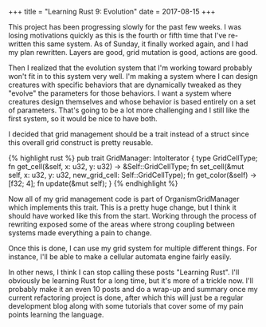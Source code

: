 +++
title = "Learning Rust 9: Evolution"
date = 2017-08-15
+++

This project has been progressing slowly for the past few weeks.  I was losing motivations quickly as this is the fourth or fifth time that I've re-written this same system.  As of Sunday, it finally worked again, and I had my plan rewritten.  Layers are good, grid mutation is good, actions are good.

Then I realized that the evolution system that I'm working toward probably won't fit in to this system very well.  I'm making a system where I can design creatures with specific behaviors that are dynamically tweaked as they "evolve" the parameters for those behaviors.  I want a system where creatures design themselves and whose behavior is based entirely on a set of parameters.  That's going to be a lot more challenging and I still like the first system, so it would be nice to have both.

I decided that grid management should be a trait instead of a struct since this overall grid construct is pretty reusable.

{% highlight rust %}
pub trait GridManager: IntoIterator {
    type GridCellType;
    fn get_cell(&self, x: u32, y: u32) -> &Self::GridCellType;
    fn set_cell(&mut self, x: u32, y: u32, new_grid_cell: Self::GridCellType);
    fn get_color(&self) -> [f32; 4];
    fn update(&mut self);
}
{% endhighlight %}

Now all of my grid management code is part of OrganismGridManager which implements this trait.  This is a pretty huge change, but I think it should have worked like this from the start.  Working through the process of rewriting exposed some of the areas where strong coupling between systems made everything a pain to change. 

Once this is done, I can use my grid system for multiple different things.  For instance, I'll be able to make a cellular automata engine fairly easily.

In other news, I think I can stop calling these posts "Learning Rust".  I'll obviously be learning Rust for a long time, but it's more of a trickle now.  I'll probably make it an even 10 posts and do a wrap-up and summary once my current refactoring project is done, after which this will just be a regular development blog along with some tutorials that cover some of my pain points learning the language.
